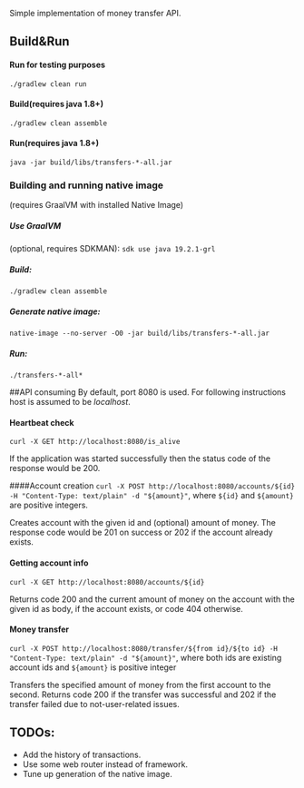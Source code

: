 Simple implementation of money transfer API.

## Build&Run
#### Run for testing purposes
`./gradlew clean run`

#### Build(requires java 1.8+)
`./gradlew clean assemble`

#### Run(requires java 1.8+)
`java -jar build/libs/transfers-*-all.jar`

### Building and running native image
(requires GraalVM with installed Native Image)

##### Use GraalVM
(optional, requires SDKMAN):
`sdk use java 19.2.1-grl`

##### Build:
`./gradlew clean assemble`

##### Generate native image:
`native-image --no-server -O0 -jar build/libs/transfers-*-all.jar`

##### Run:
`./transfers-*-all*`

##API consuming
By default, port 8080 is used. For following instructions host is assumed to be *localhost*.
#### Heartbeat check
`curl -X GET http://localhost:8080/is_alive`

If the application was started successfully then the status code of the response would be 200.

####Account creation
`curl -X POST http://localhost:8080/accounts/${id} -H "Content-Type: text/plain" -d "${amount}"`, where `${id}` and `${amount}` are positive integers.

Creates account with the given id and (optional) amount of money. The response code would be 201 on success or 202 if the account already exists.

#### Getting account info
`curl -X GET http://localhost:8080/accounts/${id}`

Returns code 200 and the current amount of money on the account with the given id as body, if the account exists, or code 404 otherwise.

#### Money transfer
`curl -X POST http://localhost:8080/transfer/${from id}/${to id} -H "Content-Type: text/plain" -d "${amount}"`, where both ids are existing account ids and `${amount}` is positive integer

Transfers the specified amount of money from the first account to the second. Returns code 200 if the transfer was successful and 202 if the transfer failed due to not-user-related issues.

## TODOs:
- Add the history of transactions.
- Use some web router instead of framework.
- Tune up generation of the native image.
